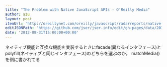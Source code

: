 ```yaml
---
title: "The Problem with Native JavaScript APIs - O'Reilly Media"
author: azu
layout: post
itemUrl: 'http://oreillynet.com/oreilly/javascript/radarreports/native-javascript-apis.csp'
editJSONPath: 'https://github.com/jser/jser.info/edit/gh-pages/data/2012/08/index.json'
date: '2012-08-31T15:00:00+00:00'
---
```

ネイティブ機能と互換な機能を実装するときにfacade(異なるインタフェース)とpolyfill(ネイティブと同じインタフェース)のどちらを選ぶのか。
matchMedia()を例に書かれてる
